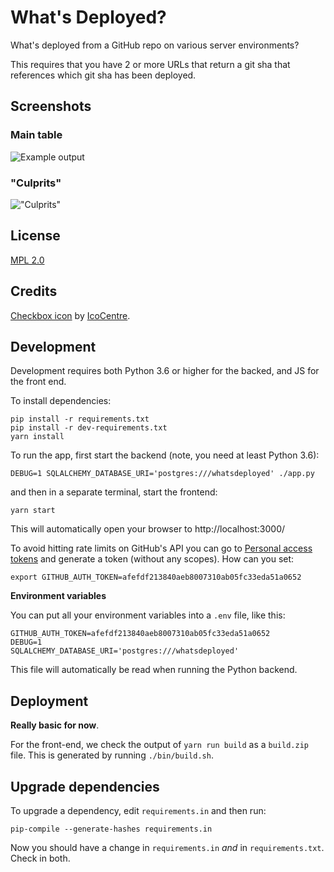 # What's Deployed?

What's deployed from a GitHub repo on various server environments?

This requires that you have 2 or more URLs that return a git sha that
references which git sha has been deployed.

## Screenshots

### Main table

![Example output](screenshot.png)

### "Culprits"

!["Culprits"](culprits.png)

## License

[MPL 2.0](http://www.mozilla.org/MPL/2.0/)

## Credits

[Checkbox icon](https://www.iconfinder.com/icons/282474/check_done_ok_icon#size=16)
by [IcoCentre](https://www.iconfinder.com/konekierto).

## Development

Development requires both Python 3.6 or higher for the backed, and JS for the
front end.

To install dependencies:

```
pip install -r requirements.txt
pip install -r dev-requirements.txt
yarn install
```

To run the app, first start the backend (note, you need at least Python 3.6):

```
DEBUG=1 SQLALCHEMY_DATABASE_URI='postgres:///whatsdeployed' ./app.py
```

and then in a separate terminal, start the frontend:

```
yarn start
```

This will automatically open your browser to http://localhost:3000/

To avoid hitting rate limits on GitHub's API you can go to
[Personal access tokens](https://github.com/settings/tokens) and generate
a token (without any scopes). How can you set:

```
export GITHUB_AUTH_TOKEN=afefdf213840aeb8007310ab05fc33eda51a0652
```

**Environment variables**

You can put all your environment variables into a `.env` file, like this:

```
GITHUB_AUTH_TOKEN=afefdf213840aeb8007310ab05fc33eda51a0652
DEBUG=1
SQLALCHEMY_DATABASE_URI='postgres:///whatsdeployed'
```

This file will automatically be read when running the Python backend.

## Deployment

**Really basic for now**.

For the front-end, we check the output of `yarn run build`
as a `build.zip` file. This is generated by running `./bin/build.sh`.

## Upgrade dependencies

To upgrade a dependency, edit `requirements.in` and then run:

```
pip-compile --generate-hashes requirements.in
```

Now you should have a change in `requirements.in` _and_ in `requirements.txt`.
Check in both.


<!-- sample edit for the sake of making a commit -->
